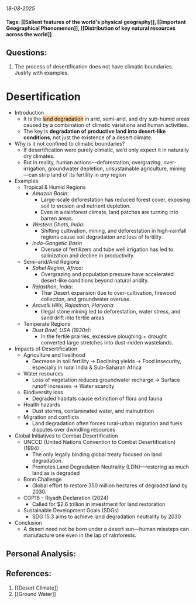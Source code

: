 *18-08-2025*
#### Tags: [[Salient features of the world's physical geography]], [[Important Geographical Phenomenon]], [[Distribution of key natural resources across the world]]


## Questions:

1. The process of desertification does not have climatic boundaries. Justify with examples.

# Desertification

- Introduction
	- It is the <mark style="background: #FFB86CA6;">land degradation</mark> in arid, semi-arid, and dry sub-humid areas caused by a combination of climatic variations and human activities. 
	- The key is **degradation of productive land into desert-like conditions**, not just the existence of a desert climate.
- Why is it not confined to climatic boundaries?
	- If desertification were purely climatic, we’d only expect it in naturally dry climates. 
	- But in reality, human actions—deforestation, overgrazing, over-irrigation, groundwater depletion, unsustainable agriculture, mining—can strip land of its fertility in _any_ region
- Examples
	- Tropical & Humid Regions
		- _Amazon Basin_: 
			- Large-scale deforestation has reduced forest cover, exposing soil to erosion and nutrient depletion. 
			- Even in a rainforest climate, land patches are turning into barren areas.
		- _Western Ghats, India_: 
			- Shifting cultivation, mining, and deforestation in high-rainfall regions cause soil degradation and loss of fertility.
		- *Indo-Gangetic Basin*
			- Overuse of fertilizers and tube well irrigation has led to salinization and decline in productivity.
	- Semi-arid/Arid Regions
		- _Sahel Region, Africa_: 
			- Overgrazing and population pressure have accelerated desert-like conditions beyond natural aridity.
		- _Rajasthan, India_: 
			- Thar Desert expansion due to over-cultivation, firewood collection, and groundwater overuse.
		- *Aravalli Hills, Rajasthan, Haryana*: 
			- Illegal stone mining led to deforestation, water stress, and sand drift into fertile areas
	- Temperate Regions
		- _Dust Bowl, USA (1930s)_: 
			- In the fertile prairies, excessive ploughing + drought converted large stretches into dust-ridden wastelands.
- Impacts of Desertification
	- Agriculture and livelihood
		- Decrease in soil fertility → Declining yields → Food insecurity, especially in rural India & Sub-Saharan Africa
	- Water resources
		- Loss of vegetation reduces groundwater recharge → Surface runoff increases → Water scarcity
	- Biodiversity loss
		- Degraded habitats cause extinction of flora and fauna
	- Health hazards
		- Dust storms, contaminated water, and malnutrition
	- Migration and conflicts
		- Land degradation often forces rural-urban migration and fuels disputes over dwindling resources
- Global Initiatives to Combat Desertification
	- UNCCD (United Nations Convention to Combat Desertification) (1994)
		- The only legally binding global treaty focused on land degradation.
		- Promotes Land Degradation Neutrality (LDN)—restoring as much land as is degraded
	- Bonn Challenge
		- Global effort to restore 350 million hectares of degraded land by 2030.
	- COP16 – Riyadh Declaration (2024)
		- Called for $2.6 trillion in investment for land restoration
	- Sustainable Development Goals (SDGs)
		- SDG 15.3 aims to achieve land degradation neutrality by 2030
- Conclusion
	- A desert need not be born under a desert sun—human missteps can manufacture one even in the lap of rainforests.




## Personal Analysis:


## References:

1. [[Desert Climate]]
2. [[Ground Water]]